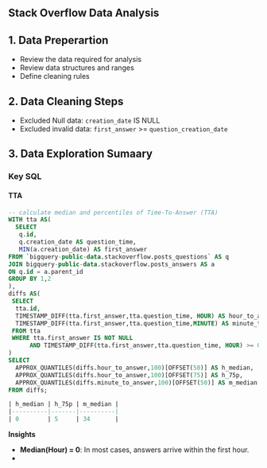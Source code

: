 ## Stack Overflow Data Analysis


## 1. Data Preperartion
- Review the data required for analysis 
- Review data structures and ranges
- Define cleaning rules


## 2. Data Cleaning Steps
- Excluded Null data: `creation_date` IS NULL
- Excluded invalid data: `first_answer` >= `question_creation_date`

## 3. Data Exploration Sumaary
### Key SQL

#### TTA 
```sql
-- calculate median and percentiles of Time-To-Answer (TTA)
WITH tta AS(
  SELECT 
   q.id, 
   q.creation_date AS question_time,
   MIN(a.creation_date) AS first_answer
FROM `bigquery-public-data.stackoverflow.posts_questions` AS q
JOIN bigquery-public-data.stackoverflow.posts_answers AS a
ON q.id = a.parent_id
GROUP BY 1,2
),
diffs AS(
 SELECT 
  tta.id,
  TIMESTAMP_DIFF(tta.first_answer,tta.question_time, HOUR) AS hour_to_answer,
  TIMESTAMP_DIFF(tta.first_answer,tta.question_time,MINUTE) AS minute_to_answer
 FROM tta
 WHERE tta.first_answer IS NOT NULL
      AND TIMESTAMP_DIFF(tta.first_answer,tta.question_time, HOUR) >= 0
)
SELECT
  APPROX_QUANTILES(diffs.hour_to_answer,100)[OFFSET(50)] AS h_median,
  APPROX_QUANTILES(diffs.hour_to_answer,100)[OFFSET(75)] AS h_75p,
  APPROX_QUANTILES(diffs.minute_to_answer,100)[OFFSET(50)] AS m_median
FROM diffs;

| h_median | h_75p | m_median |
|----------|-------|----------|
| 0        | 5     | 34       |

```
**Insights**
-  **Median(Hour) = 0**: In most cases, answers arrive within the first hour.
-  
